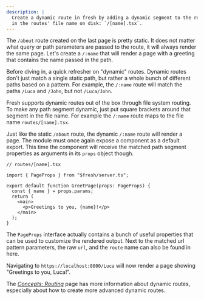 ```yaml
---
description: |
  Create a dynamic route in fresh by adding a dynamic segment to the route name
  in the routes' file name on disk: `/[name].tsx`.
---
```


The `/about` route created on the last page is pretty static. It does not matter
what query or path parameters are passed to the route, it will always render the
same page. Let's create a `/:name` that will render a page with a greeting
that contains the name passed in the path.

Before diving in, a quick refresher on "dynamic" routes. Dynamic routes don't
just match a single static path, but rather a whole bunch of different paths
based on a pattern. For example, the `/:name` route will match the paths
`/Luca` and `/John`, but not `/Luca/John`.

Fresh supports dynamic routes out of the box through file system routing. To
make any path segment dynamic, just put square brackets around that segment in
the file name. For example the `/:name` route maps to the file name
`routes/[name].tsx`.

Just like the static `/about` route, the dynamic `/:name` route will
render a page. The module must once again expose a component as a default
export. This time the component will receive the matched path segment properties
as arguments in its `props` object though.

```tsx
// routes/[name].tsx

import { PageProps } from "$fresh/server.ts";

export default function GreetPage(props: PageProps) {
  const { name } = props.params;
  return (
    <main>
      <p>Greetings to you, {name}!</p>
    </main>
  );
}
```

The `PageProps` interface actually contains a bunch of useful properties that
can be used to customize the rendered output. Next to the matched url pattern
parameters, the raw `url`, and the `route` name can also be found in here.

Navigating to `https://localhost:8000/Luca` will now render a page showing
"Greetings to you, Luca!".

The [_Concepts: Routing_][concepts-routing] page has more information about
dynamic routes, especially about how to create more advanced dynamic routes.

[concepts-routing]: /docs/concepts/routing
